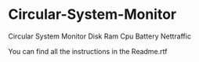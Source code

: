 # Circular-System-Monitor
Circular System Monitor Disk Ram Cpu Battery Nettraffic

You can find all the instructions in the Readme.rtf
